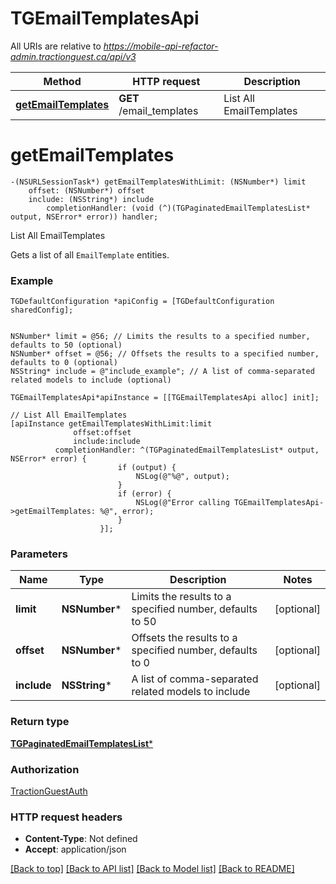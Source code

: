 # TGEmailTemplatesApi

All URIs are relative to *https://mobile-api-refactor-admin.tractionguest.ca/api/v3*

Method | HTTP request | Description
------------- | ------------- | -------------
[**getEmailTemplates**](TGEmailTemplatesApi.md#getemailtemplates) | **GET** /email_templates | List All EmailTemplates


# **getEmailTemplates**
```objc
-(NSURLSessionTask*) getEmailTemplatesWithLimit: (NSNumber*) limit
    offset: (NSNumber*) offset
    include: (NSString*) include
        completionHandler: (void (^)(TGPaginatedEmailTemplatesList* output, NSError* error)) handler;
```

List All EmailTemplates

Gets a list of all `EmailTemplate` entities.

### Example 
```objc
TGDefaultConfiguration *apiConfig = [TGDefaultConfiguration sharedConfig];


NSNumber* limit = @56; // Limits the results to a specified number, defaults to 50 (optional)
NSNumber* offset = @56; // Offsets the results to a specified number, defaults to 0 (optional)
NSString* include = @"include_example"; // A list of comma-separated related models to include (optional)

TGEmailTemplatesApi*apiInstance = [[TGEmailTemplatesApi alloc] init];

// List All EmailTemplates
[apiInstance getEmailTemplatesWithLimit:limit
              offset:offset
              include:include
          completionHandler: ^(TGPaginatedEmailTemplatesList* output, NSError* error) {
                        if (output) {
                            NSLog(@"%@", output);
                        }
                        if (error) {
                            NSLog(@"Error calling TGEmailTemplatesApi->getEmailTemplates: %@", error);
                        }
                    }];
```

### Parameters

Name | Type | Description  | Notes
------------- | ------------- | ------------- | -------------
 **limit** | **NSNumber***| Limits the results to a specified number, defaults to 50 | [optional] 
 **offset** | **NSNumber***| Offsets the results to a specified number, defaults to 0 | [optional] 
 **include** | **NSString***| A list of comma-separated related models to include | [optional] 

### Return type

[**TGPaginatedEmailTemplatesList***](TGPaginatedEmailTemplatesList.md)

### Authorization

[TractionGuestAuth](../README.md#TractionGuestAuth)

### HTTP request headers

 - **Content-Type**: Not defined
 - **Accept**: application/json

[[Back to top]](#) [[Back to API list]](../README.md#documentation-for-api-endpoints) [[Back to Model list]](../README.md#documentation-for-models) [[Back to README]](../README.md)

